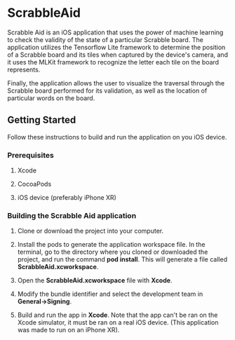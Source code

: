 # ScrabbleAid
Scrabble Aid is an iOS application that uses the power of machine learning to check the validity of the state of a particular Scrabble board. The application utilizes the Tensorflow Lite framework to determine the position of a Scrabble board and its tiles when captured by the device's camera, and it uses the MLKit framework to recognize the letter each tile on the board represents. 

Finally, the application allows the user to visualize the traversal through the Scrabble board performed for its validation, as well as the location of particular words on the board. 

## Getting Started
Follow these instructions to build and run the application on you iOS device. 

### Prerequisites

1. Xcode

2. CocoaPods

3. iOS device (preferably iPhone XR)

### Building the Scrabble Aid application

1. Clone or download the project into your computer.

2. Install the pods to generate the application workspace file. In the terminal, go to the directory where you cloned or downloaded the project, and run the command **pod install**. This will generate a file called **ScrabbleAid.xcworkspace**.

3. Open the **ScrabbleAid.xcworkspace** file with **Xcode**.

4. Modify the bundle identifier and select the development team in **General->Signing**.

5. Build and run the app in **Xcode**. Note that the app can't be ran on the Xcode simulator, it must be ran on a real iOS device. (This application was made to run on an iPhone XR).





